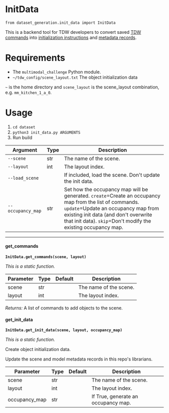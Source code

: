 # InitData

`from dataset_generation.init_data import InitData`

This is a backend tool for TDW  developers to convert saved [TDW commands](https://github.com/threedworld-mit/tdw/blob/master/Documentation/api/command_api.md) into [initialization instructions](../api/multimodal_object_init_data.md) and [metadata records](https://github.com/threedworld-mit/tdw/blob/master/Documentation/python/librarian/librarian.md).

# Requirements

- The `multimodal_challenge` Python module.
- `~/tdw_config/scene_layout.txt` The object initialization data

`~` is the home directory and `scene_layout` is the scene_layout combination, e.g. `mm_kitchen_1_a_0`.

# Usage

1. `cd dataset`
2. `python3 init_data.py ARGUMENTS`
3. Run build

| Argument | Type | Description |
| --- | --- | --- |
| `--scene` | str | The name of the scene. |
| `--layout` | int | The layout index. |
| `--load_scene` | | If included, load the scene. Don't update the init data. |
| `--occupancy_map` | str | Set how the occupancy map will be generated. `create`=Create an occupancy map from the list of commands. `update`=Update an occupancy map from existing init data (and don't overwrite that init data). `skip`=Don't modify the existing occupancy map. |

***

#### get_commands

**`InitData.get_commands(scene, layout)`**

_This is a static function._


| Parameter | Type | Default | Description |
| --- | --- | --- | --- |
| scene |  str |  | The name of the scene. |
| layout |  int |  | The layout index. |

_Returns:_  A list of commands to add objects to the scene.

#### get_init_data

**`InitData.get_init_data(scene, layout, occupancy_map)`**

_This is a static function._

Create object initialization data.

Update the scene and model metadata records in this repo's librarians.

| Parameter | Type | Default | Description |
| --- | --- | --- | --- |
| scene |  str |  | The name of the scene. |
| layout |  int |  | The layout index. |
| occupancy_map |  str |  | If True, generate an occupancy map. |

